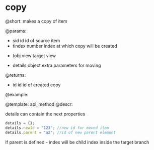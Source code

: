 copy
=============

@short:
	makes a copy of item

@params:
- sid		id		id of source item
- tindex	number		index at which copy will be created
* tobj		view	target view
- details	object	extra parameters for moving

@returns:

- id		id		id of created copy

@example:


@template:	api_method
@descr:


details can contain the next properties

~~~js
details = {};
details.newId = "123"; //new id for moved item
details.parent = "a2"; //id of new parent element
~~~

If parent is defined - index will be child index inside the target branch

